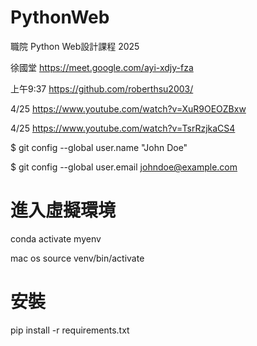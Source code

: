 # PythonWeb
職院  Python Web設計課程 2025

徐國堂
https://meet.google.com/ayi-xdjy-fza

上午9:37
https://github.com/roberthsu2003/

4/25
https://www.youtube.com/watch?v=XuR9OEOZBxw

4/25
https://www.youtube.com/watch?v=TsrRzjkaCS4

$ git config --global user.name "John Doe"

$ git config --global user.email johndoe@example.com

# 進入虛擬環境

conda activate myenv

mac os
source venv/bin/activate

# 安裝

pip install -r requirements.txt   
